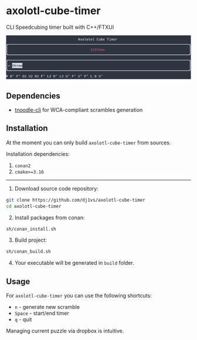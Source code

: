 # axolotl-cube-timer

CLI Speedcubing timer built with C++/FTXUI

![](https://raw.githubusercontent.com/dj1vs/axolotl-cube-timer/66dd1ce225a546958d3aa3e13481b0e694e08de4/assets/screenshot.png)

## Dependencies

- [tnoodle-cli](https://github.com/SpeedcuberOSS/tnoodle-cli) for WCA-compliant scrambles generation

## Installation

At the moment you can only build `axolotl-cube-timer` from sources.

Installation dependencies:
1. `conan2`
2. `cmake>=3.16`

---

1. Download source code repository:
```bash
git clone https://github.com/dj1vs/axolotl-cube-timer
cd axolotl-cube-timer
```
2. Install packages from conan:
```bash
sh/conan_install.sh
```
3. Build project:
```bash
sh/conan_build.sh
```
4. Your executable will be generated in `build` folder.

## Usage

For `axolotl-cube-timer` you can use the following shortcuts:

- `n` - generate new scramble
- `Space` - start/end timer
- `q` - quit

Managing current puzzle via dropbox is intuitive.
